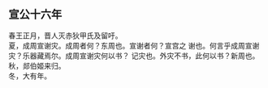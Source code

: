 ## 宣公十六年

春王正月，晋人灭赤狄甲氏及留吁。  
夏，成周宣谢灾。成周者何？东周也。宣谢者何？宣宫之
谢也。何言乎成周宣谢灾？乐器藏焉尔。成周宣谢灾何以书？
记灾也。外灾不书，此何以书？新周也。  
秋，郯伯姬来归。  
冬，大有年。  

